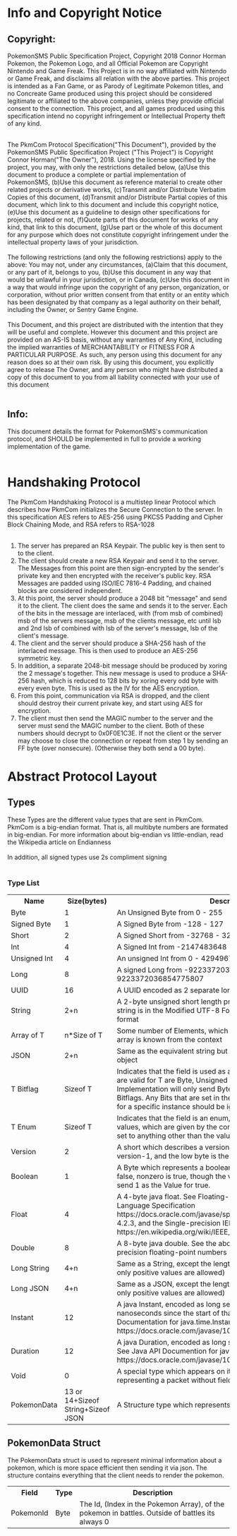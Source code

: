 <h1>Info and Copyright Notice</h1>

<h2>Copyright:</h2>
PokemonSMS Public Specification Project, Copyright 2018 Connor Horman
Pokemon, the Pokemon Logo, and all Official Pokemon are Copyright Nintendo and Game Freak. This Project is in no way affiliated with Nintendo or Game Freak, and disclaims all relation with the above parties. This project is intended as a Fan Game, or as Parody of Legitimate Pokemon titles, and no Concreate Game produced using this project should be considered legitimate or affiliated to the above companies, unless they provide official consent to the connection. This project, and all games produced using this specification intend no copyright infringement or Intellectual Property theft of any kind.<br/><br/>


The PkmCom Protocol Specification("This Document"), provided by the PokemonSMS Public Specification Project ("This Project") is Copyright Connor Horman("The Owner"), 2018. 
Using the license specified by the project, you may, with only the restrictions detailed below,
(a)Use this document to produce a complete or partial implementation of PokemonSMS, 
(b)Use this document as reference material to create other related projects or derivative works,
(c)Transmit and/or Distribute Verbatim Copies of this document,
(d)Transmit and/or Distribute Partial copies of this document, which link to this document and include this copyright notice,
(e)Use this document as a guideline to design other specifications for projects, related or not,
(f)Quote parts of this document for works of any kind, that link to this document,
(g)Use part or the whole of this document for any purpose which does not constitute copyright infringement under the intellectual property laws of your jurisdiction.
<br/><br/>
The following restrictions (and only the following restrictions) apply to the above:
You may not, under any circumstances, 
(a)Claim that this document, or any part of it, belongs to you, 
(b)Use this document in any way that would be unlawful in your jurisdiction, or in Canada, 
(c)Use this document in a way that would infringe upon the copyright of any person, organization, or corporation, without prior written consent from that entity or an entity which has been designated by that company as a legal authority on their behalf, including the Owner, or Sentry Game Engine.
<br/><br/>
  This Document, and this project are distributed with the intention that they will be useful and complete. However this document and this project are provided on an AS-IS basis, without any warranties of Any Kind, including the implied warranties of MERCHANTABILITY or FITNESS FOR A PARTICULAR PURPOSE. As such, any person using this document for any reason does so at their own risk.  By using this document, you explicitly agree to release The Owner, and any person who might have distributed a copy of this document to you from all liability connected with your use of this document
<br/><br/>
<h2>Info:</h2>
This document details the format for PokemonSMS's communication protocol, and SHOULD be implemented in full to provide a working implementation of the game. 
<br/><br/>
<h1>Handshaking Protocol</h1>
The PkmCom Handshaking Protocol is a multistep linear Protocol which describes how PkmCom initializes the Secure Connection to the server. 
In this specification AES refers to AES-256 using PKCS5 Padding and Cipher Block Chaining Mode, and RSA refers to RSA-1028
<br/><br/>
<ol>
 <li>The server has prepared an RSA Keypair. The public key is then sent to to the client.</li>
 <li>The client should create a new RSA Keypair and send it to the server. The Messages from this point are then sign-encrypted by the sender's private key and then encrypted with the receiver's public key. RSA Messages are padded using ISO/IEC 7816-4 Padding, and chained blocks are considered independent.</li>
 <li>At this point, the server should produce a 2048 bit "message" and send it to the client. The client does the same and sends it to the server. Each of the bits in the message are interlaced, with (from msb of combined) msb of the servers message, msb of the clients message, etc until lsb and 2nd lsb of combined with lsb of the server's message, lsb of the client's message.</li>
 <li>The client and the server should produce a SHA-256 hash of the interlaced message. This is then used to produce an AES-256 symmetric key.</li>
 <li>In addition, a separate 2048-bit message should be produced by xoring the 2 message's together. This new message is used to produce a SHA-256 hash, which is reduced to 128 bits by xoring every odd byte with every even byte. This is used as the IV for the AES encryption.</li>
 <li>From this point, communication via RSA is dropped, and the client should destroy their current private key, and start using AES for encryption.</li>
 <li>The client must then send the MAGIC number to the server and the server must send the MAGIC number to the client. Both of these numbers should decrypt to 0x0F0E1C3E. If not the client or the server may choose to close the connection or repeat from step 1 by sending an FF byte (over nonsecure). (Otherwise they both send a 00 byte).</li>
</ol>

<h1>Abstract Protocol Layout</h1>
<h2>Types</h2>
These Types are the different value types that are sent in PkmCom.<br/>
PkmCom is a big-endian format. That is, all multibyte numbers are formated in big-endian.
For more information about big-endian vs little-endian, read the Wikipedia article on Endianness <https://en.wikipedia.org/wiki/Endianness><br/><br/>
In addition, all signed types use 2s compliment signing<br/><br/>
<h3>Type List</h3>
<table>
   <tr>
     <th>Name</th>
     <th>Size(bytes)</th>
     <th>Description</th>
  </tr>
  <tr>
    <td>Byte</td>
    <td>1</td>
    <td>An Unsigned Byte from 0 - 255</td>
  </tr>
  <tr>
    <td>Signed Byte</td>
    <td>1</td>
    <td>A Signed Byte from -128 - 127</td>
  </tr>
  <tr>
    <td>Short</td>
    <td>2</td>
    <td>A Signed Short from -32768 - 32767</td>
  </tr>
  <tr>
    <td>Int</td>
    <td>4</td>
    <td>A Signed Int from -2147483648 - 2147483647</td>
  </tr>
  <tr>
    <td>Unsigned Int</td>
    <td>4</td>
    <td>An unsigned Int from 0 - 4294967295</td>
  </tr>
  <tr>
    <td>Long</td>
    <td>8</td>
    <td>A signed Long from -9223372036854775808 - 9223372036854775807</td>
  </tr>
  <tr>
    <td>UUID</td>
    <td>16</td>
    <td>A UUID encoded as 2 separate longs.</td>
  </tr>
  <tr>
    <td>String</td>
    <td>2+n</td>
    <td>A 2-byte unsigned short length prefix n, followed by n bytes. The string is in the Modified UTF-8 Format stored in the java class file format</td>
  </tr>
  <tr>
    <td>Array of T</td>
    <td>n*Size of T</td>
    <td>Some number of Elements, which are each T. The length n, of the array is known from the context</td>
  </tr>
  <tr>
    <td>JSON</td>
    <td>2+n</td>
    <td>Same as the equivalent string but the data must form a valid json object</td>
  </tr>
  <tr>
    <td>T Bitflag</td>
    <td>Sizeof T</td>
    <td>Indicates that the field is used as a bitflag array. The only types that are valid for T are Byte, Unsigned Int, Long, or UUID. The Standard Implementation will only send Byte Bitflags and Unsigned Int Bitflags. Any Bits that are set in the bitflag array, that are not given for a specific instance should be ignored.</td>
  </tr>
  <tr>
    <td>T Enum</td>
    <td>Sizeof T</td>
    <td>Indicates that the field is an enum, and may only contain certain values, which are given by the context. It is an error if the value is set to anything other than the values that are allowed</td>
  </tr>
  <tr>
    <td>Version</td>
    <td>2</td>
    <td>A short which describes a version. The high byte is the major version-1, and the low byte is the minor version.</td>
  </tr>
  <tr>
    <td>Boolean</td>
    <td>1</td>
    <td>A Byte which represents a boolean value (true or false). If 0 it is false, nonzero is true, though the vanilla client and server will only send 1 as the Value for true.</td>
  </tr>
  <tr>
    <td>Float</td>
    <td>4</td>
   <td>A 4-byte java float. See Floating-Point numbers in the Java Language Specification https://docs.oracle.com/javase/specs/jls/se10/html/jls-4.html#jls-4.2.3, and the Single-precision IEEE754 format https://en.wikipedia.org/wiki/IEEE_754</td>
  </tr>
  <tr>
    <td>Double</td>
    <td>8</td>
    <td>A 8-byte java double. See the above resources, for double-precision floating-point numbers</td>
  </tr>
  <tr>
    <td>Long String</td>
    <td>4+n</td>
    <td>Same as a String, except the length prefix is a signed int (where only positive values are allowed)</td>
  </tr>
  <tr>
    <td>Long JSON</td>
    <td>4+n</td>
    <td>Same as a JSON, except the length prefix is a signed int (where only positive values are allowed)</td>
  </tr>
  <tr>
    <td>Instant</td>
    <td>12</td>
    <td>A java Instant, encoded as long seconds since the epoch, and int nanoseconds since the start of that second. See Java API Documentation for java.time.Instant https://docs.oracle.com/javase/10/docs/api/java/time/Instant.html</td>
  </tr>
  <tr>
    <td>Duration</td>
    <td>12</td>
    <td>A java Duration, encoded as long seconds and int nanoseconds. See Java API Documention for java.time.Duration https://docs.oracle.com/javase/10/docs/api/java/time/Duration.html</td>
  </tr>
  <tr>
    <td>Void</td>
    <td>0</td>
    <td>A special type which appears on its on in a packet's description, representing a packet without fields</td>
  </tr>
  <tr>
    <td>PokemonData</td>
    <td>13 or 14+Sizeof String+Sizeof JSON</td>
    <td>A Structure type which represents a Pokemon. (See below)</td>
  </tr>
</table>

<h2>PokemonData Struct</h2>
The PokemonData struct is used to represent minimal information about a pokemon, which is more space efficient then sending it via json. The structure contains everything that the client needs to render the pokemon.


<table>
  <tr>
    <th>Field</th>
    <th>Type</th>
    <th>Description</th>
  </tr>
  <tr>
    <td>PokemonId</td>
    <td>Byte</td>
    <td>The Id, (Index in the Pokemon Array), of the pokemon in battles. Outside of battles its always 0</td>
  </tr>
</table>
